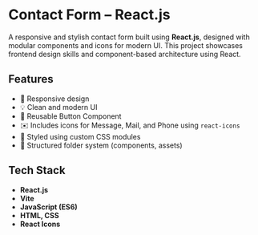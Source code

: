 # Contact Form – React.js

A responsive and stylish contact form built using **React.js**, designed with modular components and icons for modern UI. This project showcases frontend design skills and component-based architecture using React.

## Features

- 📱 Responsive design
- 💡 Clean and modern UI
- 🔧 Reusable Button Component
- ✉️ Includes icons for Message, Mail, and Phone using `react-icons`
- 🎨 Styled using custom CSS modules
- 📂 Structured folder system (components, assets)

## Tech Stack

- **React.js**
- **Vite**
- **JavaScript (ES6)**
- **HTML, CSS**
- **React Icons**

